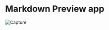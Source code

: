 # Markdown Preview app

![Capture](https://user-images.githubusercontent.com/12228242/121457403-32f67c00-c9da-11eb-8b0e-1bcac0035475.PNG)
